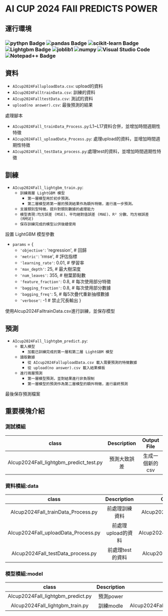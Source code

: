 # AI CUP 2024 FAII PREDICTS POWER


## 運行環境

<h3>
    <img src="https://img.shields.io/badge/Python3.11.0-FFD43B?style=for-the-badge&logo=python&logoColor=blue" alt="pythpn Badge">
    <img src="https://img.shields.io/badge/Pandas2.2.3-2C2D72?style=for-the-badge&logo=pandas&logoColor=white" alt="pandas Badge">
    <img src="https://img.shields.io/badge/scikit_learn1.5.2-F7931E?style=for-the-badge&logo=scikit-learn&logoColor=white" alt="scikit-learn Badge">
    <img src="https://img.shields.io/badge/Lightgbm4.5.0-792DE4?style=for-the-badge&logoColor=white" alt="Lightgbm Badge">
    <img src="https://img.shields.io/badge/joblib1.4.2-black?style=for-the-badge" alt="joblib1">
    <img src="https://img.shields.io/badge/Numpy1.26.4-777BB4?style=for-the-badge&logo=numpy&logoColor=white" alt="numpy">
    <img src="https://img.shields.io/badge/Visual%20Studio%20Code1.95.3-%237df9ff?style=for-the-badge" alt="Visual Studio Code">
    <img src="https://img.shields.io/badge/Notepad++8.7.1-90E59A?style=for-the-badge&logo=notepadplusplus&logoColor=white" alt="Notepad++ Badge">
<h3>

## 資料
- `AIcup2024FalluploadData.csv`: upload的資料
- `AIcup2024FalltrainData.csv`: 訓練的資料
- `AIcup2024FalltestData.csv`: 測試的資料
- `upload(no answer).csv`: 最後預測的結果

處理腳本
- `AIcup2024Fall_trainData_Process.py`:L1~L17資料合併，並增加時間週期性特徵
- `AIcup2024Fall_uploadData_Process.py`: 處理upload的資料，並增加時間週期性特徵
- `AIcup2024Fall_testData_process.py`:處理test的資料，並增加時間週期性特徵

## 訓練
- `AIcup2024Fall_lightgbm_train.py`:
  - `訓練兩層 LightGBM 模型`
    - `第一層模型用於初步預測。`
    - `第二層模型將第一層的預測結果作為額外特徵，進行進一步預測。`
  - `支援類別型特徵，提升對類別數據的處理能力`
  - `模型表現:均方誤差 (MSE)、平均絕對值誤差 (MAE)、R² 分數、均方根誤差 (RMSE)`
  - `保存訓練完成的模型以供後續使用`

設置 LightGBM 模型參數
- `params` = {
    - `'objective'`: 'regression',   # 回歸
    - `'metric'`: 'rmse',            # 評估指標
    - `'learning_rate'`: 0.01,       # 學習率
    - `'max_depth'`: 25,             # 最大樹深度
    - `'num_leaves'`: 355,           # 樹葉節點數
    - `'feature_fraction'`: 0.8,     # 每次使用部分特徵
    - `'bagging_fraction'`: 0.8,     # 每次使用部分數據
    - `'bagging_freq'`: 5,           # 每5次疊代重新抽樣數據
    - `'verbose'`: -1                # 禁止冗長輸出
}

使用AIcup2024FalltrainData.csv進行訓練，並保存模型

## 預測
- `AIcup2024Fall_lightgbm_predict.py`:
    - `載入模型`
      - `加載已訓練完成的第一層和第二層 LightGBM 模型`
    - `讀取數據`
      - `從 AIcup2024FalluploadData.csv 載入需要預測的特徵數據`
      - `從 upload(no answer).csv 載入結果模板`
    - `進行兩層預測`
      - `第一層模型預測，並對結果進行非負限制`
      - `第一層模型的預測作為第二層模型的額外特徵，進行最終預測`

最後保存預測檔案

## 重要模塊介紹

### 測試模組
| class | Description | Output File |
|:-----:| :---------: | :---------: |
| AIcup2024Fall_lightgbm_predict_test.py | 預測大致誤差 | 生成一個新的csv |

### 資料模組:data
| class | Description | Output File |
|:-----:| :---------: | :---------: |
| AIcup2024Fall_trainData_Process.py | 前處理訓練資料 | AIcup2024FalltrainData.csv |
| AIcup2024Fall_uploadData_Process.py | 前處理upload的資料 | AIcup2024FalluploadData.csv |
| AIcup2024Fall_testData_process.py | 前處理test的資料 | AIcup2024FalltestData.csv |

### 模型模組:model
| class | Description | Output File |
|:-----:| :---------: | :---------: |
| AIcup2024Fall_lightgbm_predict.py | 預測power |  upload(no answer).csv|
| AIcup2024Fall_lightgbm_train.py | 訓練modle | AIcup2024Fall_lightgbm_1.pkl,AIcup2024Fall_lightgbm_2.pkl |
